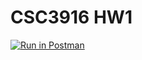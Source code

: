 # CSC3916 HW1

[![Run in Postman](https://run.pstmn.io/button.svg)](https://app.getpostman.com/run-collection/1d94333ae0dc767b6098?action=collection%2Fimport)
